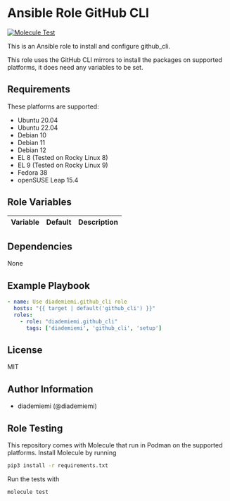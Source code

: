 Ansible Role GitHub CLI
=========

[![Molecule Test](https://github.com/diademiemi/ansible_role_github_cli/actions/workflows/molecule.yml/badge.svg)](https://github.com/diademiemi/ansible_role_github_cli/actions/workflows/molecule.yml)

This is an Ansible role to install and configure github_cli.

This role uses the GitHub CLI mirrors to install the packages on supported platforms, it does need any variables to be set.

Requirements
------------
These platforms are supported:
- Ubuntu 20.04
- Ubuntu 22.04
- Debian 10
- Debian 11
- Debian 12
- EL 8 (Tested on Rocky Linux 8)
- EL 9 (Tested on Rocky Linux 9)
- Fedora 38
- openSUSE Leap 15.4

<!--
- List hardware requirements here  
-->

Role Variables
--------------

Variable | Default | Description
--- | --- | ---
<!--
`variable` | `default` | Variable example
`long_variable` | See [defaults/main.yml](./defaults/main.yml) | Variable referring to defaults
`distro_specific_variable` | See [vars/debian.yml](./vars/debian.yml) | Variable referring to distro-specific variables
-->

Dependencies
------------
<!-- List dependencies on other roles or criteria -->
None

Example Playbook
----------------

```yaml
- name: Use diademiemi.github_cli role
  hosts: "{{ target | default('github_cli') }}"
  roles:
    - role: "diademiemi.github_cli"
      tags: ['diademiemi', 'github_cli', 'setup']

```

License
-------

MIT

Author Information
------------------

- diademiemi (@diademiemi)

Role Testing
------------

This repository comes with Molecule that run in Podman on the supported platforms.
Install Molecule by running

```bash
pip3 install -r requirements.txt
```

Run the tests with

```bash
molecule test
```
